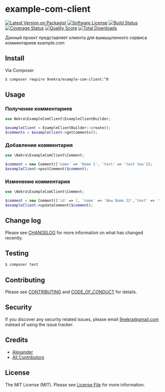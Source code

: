 # example-com-client

[![Latest Version on Packagist][ico-version]][link-packagist]
[![Software License][ico-license]](LICENSE.md)
[![Build Status][ico-travis]][link-travis]
[![Coverage Status][ico-scrutinizer]][link-scrutinizer]
[![Quality Score][ico-code-quality]][link-code-quality]
[![Total Downloads][ico-downloads]][link-downloads]

Данный проект представляет клиента для вымышленного сервиса комментариев example.com


## Install

Via Composer

``` bash
$ composer require 9nekra/example-com-client:^0
```

## Usage

### Получение комментариев

``` php
use Nekra\ExampleComClient\ExampleClientBuilder;

$exampleClient = ExampleClientBuilder::create();
$comments = $exampleClient->getComments();
```

### Добавление комментария

``` php
use \Nekra\ExampleComClient\Comment;

$comment = new Comment(['name' => 'Name 1', 'text' => 'text two']);
$exampleClient->postComment($comment);
```

### Изменение комментария

``` php
use \Nekra\ExampleComClient\Comment;

$comment = new Comment(['id' => 1, 'name' => 'New Name 22','text' => 'text two']);
$exampleClient->updateComment($comment);
```

## Change log

Please see [CHANGELOG](CHANGELOG.md) for more information on what has changed recently.

## Testing

``` bash
$ composer test
```

## Contributing

Please see [CONTRIBUTING](CONTRIBUTING.md) and [CODE_OF_CONDUCT](CODE_OF_CONDUCT.md) for details.

## Security

If you discover any security related issues, please email 9nekra@gmail.com instead of using the issue tracker.

## Credits

- [Alexander][link-author]
- [All Contributors][link-contributors]

## License

The MIT License (MIT). Please see [License File](LICENSE.md) for more information.

[ico-version]: https://img.shields.io/packagist/v/9nekra/example-com-client.svg?style=flat-square
[ico-license]: https://img.shields.io/badge/license-MIT-brightgreen.svg?style=flat-square
[ico-travis]: https://img.shields.io/travis/9nekra/example-com-client/master.svg?style=flat-square
[ico-scrutinizer]: https://img.shields.io/scrutinizer/coverage/g/9nekra/example-com-client.svg?style=flat-square
[ico-code-quality]: https://img.shields.io/scrutinizer/g/9nekra/example-com-client.svg?style=flat-square
[ico-downloads]: https://img.shields.io/packagist/dt/9nekra/example-com-client.svg?style=flat-square

[link-packagist]: https://packagist.org/packages/9nekra/example-com-client
[link-travis]: https://travis-ci.org/9nekra/example-com-client
[link-scrutinizer]: https://scrutinizer-ci.com/g/9nekra/example-com-client/code-structure
[link-code-quality]: https://scrutinizer-ci.com/g/9nekra/example-com-client
[link-downloads]: https://packagist.org/packages/9nekra/example-com-client
[link-author]: https://github.com/9nekra
[link-contributors]: ../../contributors
